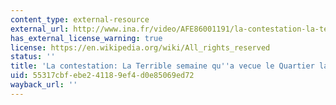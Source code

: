 ```yaml
---
content_type: external-resource
external_url: http://www.ina.fr/video/AFE86001191/la-contestation-la-terrible-semaine-qu-a-vecue-le-quartier-latin-video.html
has_external_license_warning: true
license: https://en.wikipedia.org/wiki/All_rights_reserved
status: ''
title: 'La contestation: La Terrible semaine qu''a vecue le Quartier latin'
uid: 55317cbf-ebe2-4118-9ef4-d0e85069ed72
wayback_url: ''
---
```


